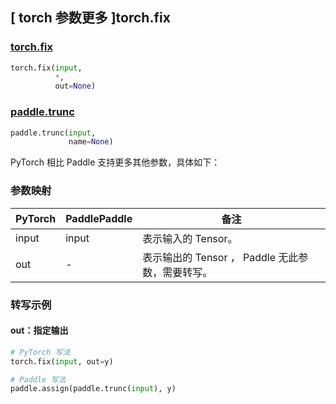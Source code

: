 ## [ torch 参数更多 ]torch.fix
### [torch.fix](https://pytorch.org/docs/stable/generated/torch.fix.html?highlight=torch+fix#torch.fix)

```python
torch.fix(input,
          *,
          out=None)
```

### [paddle.trunc](https://www.paddlepaddle.org.cn/documentation/docs/zh/develop/api/paddle/trunc_cn.html)

```python
paddle.trunc(input,
             name=None)
```

PyTorch 相比 Paddle 支持更多其他参数，具体如下：
### 参数映射
| PyTorch       | PaddlePaddle | 备注                                                   |
| ------------- | ------------ | ------------------------------------------------------ |
|   input       |  input  | 表示输入的 Tensor。  |
|  out  | - |  表示输出的 Tensor ， Paddle 无此参数，需要转写。    |

### 转写示例
#### out：指定输出
```python
# PyTorch 写法
torch.fix(input, out=y)

# Paddle 写法
paddle.assign(paddle.trunc(input), y)
```
